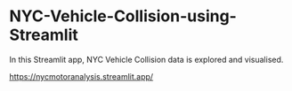 # NYC-Vehicle-Collision-using-Streamlit

In this Streamlit app, NYC Vehicle Collision data is explored and visualised. 


https://nycmotoranalysis.streamlit.app/
